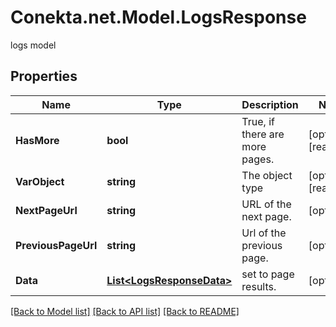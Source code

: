 # Conekta.net.Model.LogsResponse
logs model

## Properties

Name | Type | Description | Notes
------------ | ------------- | ------------- | -------------
**HasMore** | **bool** | True, if there are more pages. | [optional] [readonly] 
**VarObject** | **string** | The object type | [optional] [readonly] 
**NextPageUrl** | **string** | URL of the next page. | [optional] 
**PreviousPageUrl** | **string** | Url of the previous page. | [optional] 
**Data** | [**List&lt;LogsResponseData&gt;**](LogsResponseData.md) | set to page results. | [optional] 

[[Back to Model list]](../README.md#documentation-for-models) [[Back to API list]](../README.md#documentation-for-api-endpoints) [[Back to README]](../README.md)

